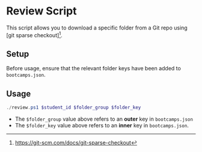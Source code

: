 # Review Script

This script allows you to download a specific folder from a Git repo using [git sparse checkout][^1].

## Setup

Before usage, ensure that the relevant folder keys have been added to `bootcamps.json`.

## Usage

```powershell
./review.ps1 $student_id $folder_group $folder_key
```

* The `$folder_group` value above refers to an **outer** key in `bootcamps.json`
* The `$folder_key` value above refers to an **inner** key in `bootcamps.json`.


[^1]:<https://git-scm.com/docs/git-sparse-checkout>

